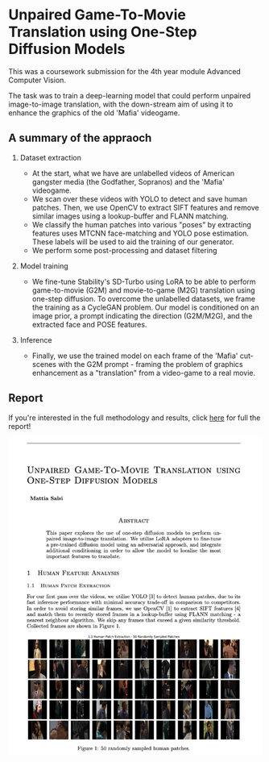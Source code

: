 # Unpaired Game-To-Movie Translation using One-Step Diffusion Models

This was a coursework submission for the 4th year module Advanced Computer Vision. 

The task was to train a deep-learning model that could perform unpaired image-to-image translation, with the down-stream aim of using it to enhance the graphics of the old 'Mafia' videogame. 

## A summary of the appraoch

1. Dataset extraction
    - At the start, what we have are unlabelled videos of American gangster media (the Godfather, Sopranos) and the 'Mafia' videogame.
    - We scan over these videos with YOLO to detect and save human patches. Then, we use OpenCV to extract SIFT features and remove similar images using a lookup-buffer and FLANN matching.
    - We classify the human patches into various "poses" by extracting features uses MTCNN face-matching and YOLO pose estimation. These labels will be used to aid the training of our generator.
    - We perform some post-processing and dataset filtering 

2. Model training
    - We fine-tune Stability's SD-Turbo using LoRA to be able to perform game-to-movie (G2M) and movie-to-game (M2G) translation using one-step diffusion. To overcome the unlabelled datasets, we frame the training as a CycleGAN problem. Our model is conditioned on an image prior, a prompt indicating the direction (G2M/M2G), and the extracted face and POSE features.

3. Inference
    - Finally, we use the trained model on each frame of the 'Mafia' cut-scenes with the G2M prompt - framing the problem of graphics enhancement as a "translation" from a video-game to a real movie.

## Report

If you're interested in the full methodology and results, click [here](https://mattia-git.github.io/unpaired-game-to-movie-translation/) for full the report!

![Report](./assets/report-preview.png)